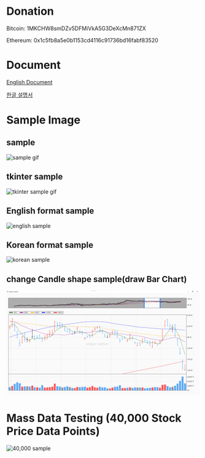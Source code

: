 # Donation
Bitcoin: 1MKCHW8smDZv5DFMiVkA5G3DeXcMn871ZX

Ethereum: 0x1c5fb8a5e0b1153cd4116c91736bd16fabf83520


# Document
[English Document](https://white.seolpyo.com/entry/148/?from=pypi)

[한글 설명서](https://white.seolpyo.com/entry/147/?from=pypi)


# Sample Image
## sample
![sample gif](https://raw.githubusercontent.com/white-seolpyo/seolpyo-mplchart/refs/heads/main/images/sample.gif)

## tkinter sample
![tkinter sample gif](https://raw.githubusercontent.com/white-seolpyo/seolpyo-mplchart/refs/heads/main/images/with%20tkinter.gif)

## English format sample
![english sample](https://raw.githubusercontent.com/white-seolpyo/seolpyo-mplchart/refs/heads/main/images/change%20color.png)

## Korean format sample
![korean sample](https://raw.githubusercontent.com/white-seolpyo/seolpyo-mplchart/refs/heads/main/images/sample%20kor.png)

## change Candle shape sample(draw Bar Chart)
![Candle shape sample](https://raw.githubusercontent.com/white-seolpyo/seolpyo-mplchart/refs/heads/main/images/change%20candle%20segment.png)

# Mass Data Testing (40,000 Stock Price Data Points)
![40,000 sample](https://raw.githubusercontent.com/white-seolpyo/seolpyo-mplchart/refs/heads/main/images/40000.gif)

